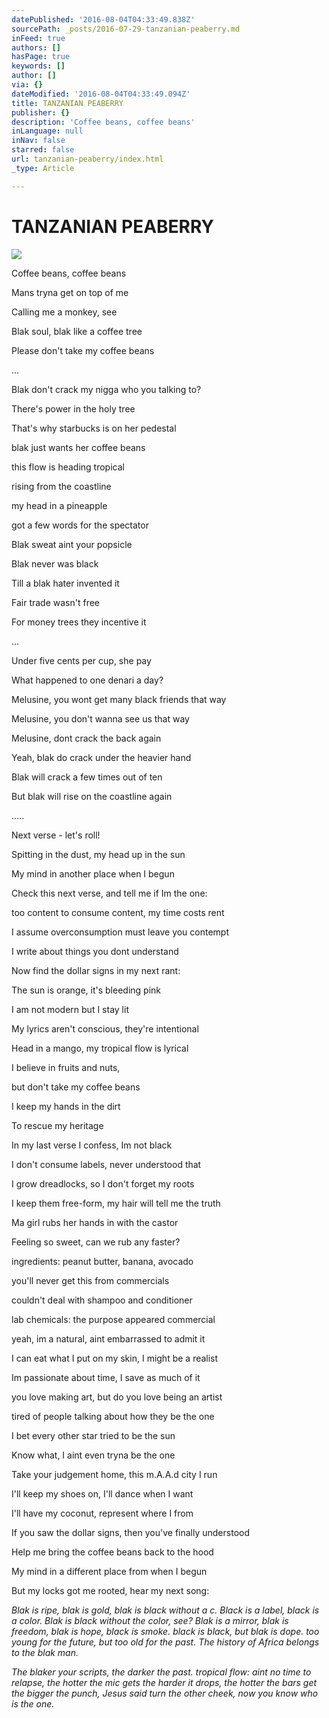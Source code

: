 ```yaml
---
datePublished: '2016-08-04T04:33:49.838Z'
sourcePath: _posts/2016-07-29-tanzanian-peaberry.md
inFeed: true
authors: []
hasPage: true
keywords: []
author: []
via: {}
dateModified: '2016-08-04T04:33:49.094Z'
title: TANZANIAN PEABERRY
publisher: {}
description: 'Coffee beans, coffee beans'
inLanguage: null
inNav: false
starred: false
url: tanzanian-peaberry/index.html
_type: Article

---
```

# TANZANIAN PEABERRY
![](https://the-grid-user-content.s3-us-west-2.amazonaws.com/4578bea9-7dff-4490-8057-943511ae4821.jpg)

Coffee beans, coffee beans

Mans tryna get on top of me

Calling me a monkey, see

Blak soul, blak like a coffee tree

Please don't take my coffee beans

...

Blak don't crack my nigga who you talking to?

There's power in the holy tree

That's why starbucks is on her pedestal

blak just wants her coffee beans

this flow is heading tropical

rising from the coastline

my head in a pineapple

got a few words for the spectator

Blak sweat aint your popsicle

Blak never was black

Till a blak hater invented it

Fair trade wasn't free

For money trees they incentive it

...

Under five cents per cup, she pay

What happened to one denari a day?

Melusine, you wont get many black friends that way

Melusine, you don't wanna see us that way

Melusine, dont crack the back again

Yeah, blak do crack under the heavier hand

Blak will crack a few times out of ten

But blak will rise on the coastline again

.....

Next verse - let's roll!

Spitting in the dust, my head up in the sun

My mind in another place when I begun

Check this next verse, and tell me if Im the one:

too content to consume content, my time costs rent

I assume overconsumption must leave you contempt

I write about things you dont understand

Now find the dollar signs in my next rant:

The sun is orange, it's bleeding pink

I am not modern but I stay lit

My lyrics aren't conscious, they're intentional

Head in a mango, my tropical flow is lyrical

I believe in fruits and nuts,

but don't take my coffee beans

I keep my hands in the dirt

To rescue my heritage

In my last verse I confess, Im not black

I don't consume labels, never understood that

I grow dreadlocks, so I don't forget my roots

I keep them free-form, my hair will tell me the truth

Ma girl rubs her hands in with the castor

Feeling so sweet, can we rub any faster?

ingredients: peanut butter, banana, avocado

you'll never get this from commercials

couldn't deal with shampoo and conditioner

lab chemicals: the purpose appeared commercial

yeah, im a natural, aint embarrassed to admit it

I can eat what I put on my skin, I might be a realist

Im passionate about time, I save as much of it

you love making art, but do you love being an artist

tired of people talking about how they be the one

I bet every other star tried to be the sun

Know what, I aint even tryna be the one

Take your judgement home, this m.A.A.d city I run

I'll keep my shoes on, I'll dance when I want

I'll have my coconut, represent where I from

If you saw the dollar signs, then you've finally understood

Help me bring the coffee beans back to the hood

My mind in a different place from when I begun

But my locks got me rooted, hear my next song:

_Blak is ripe, blak is gold, blak is black without a c. Black is a label, black is a color. Blak is black without the color, see? Blak is a mirror, blak is freedom, blak is hope, black is smoke. black is black, but blak is dope. too young for the future, but too old for the past. The history of Africa belongs to the blak man._

_The blaker your scripts, the darker the past. tropical flow: aint no time to relapse, the hotter the mic gets the harder it drops, the hotter the bars get the bigger the punch, Jesus said turn the other cheek, now you know who is the one._
